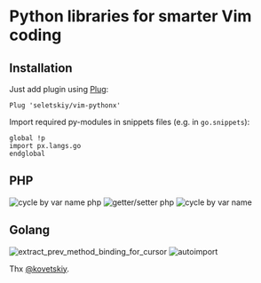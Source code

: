 # Python libraries for smarter Vim coding

## Installation

Just add plugin using [Plug](https://github.com/junegunn/vim-plug):

```viml
Plug 'seletskiy/vim-pythonx'
```

Import required py-modules in snippets files (e.g. in `go.snippets`):

```
global !p
import px.langs.go
endglobal
```

## PHP
![cycle by var name php](https://cloud.githubusercontent.com/assets/8445924/6058137/65e9eb92-ad1c-11e4-999b-ed4cf59fba98.gif)
![getter/setter php](https://cloud.githubusercontent.com/assets/8445924/6056755/7fc473a2-ad0d-11e4-9d79-3ac5e8988f21.gif)
![cycle by var name](https://cloud.githubusercontent.com/assets/674812/5943979/32561378-a745-11e4-92a9-e28618dc4c09.gif)

## Golang
![extract_prev_method_binding_for_cursor](https://cloud.githubusercontent.com/assets/674812/5944082/0e46ff28-a746-11e4-8cf6-3e67e639e872.gif)
![autoimport](https://cloud.githubusercontent.com/assets/674812/6315020/89cb4fbe-ba15-11e4-939f-3e2bffc73aea.gif)

Thx [@kovetskiy](https://github.com/kovetskiy).
